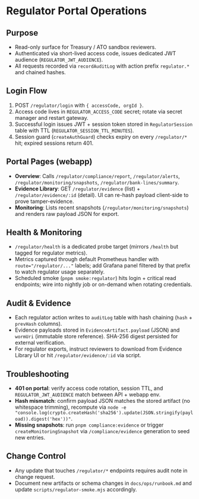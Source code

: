 # Regulator Portal Operations

## Purpose
- Read-only surface for Treasury / ATO sandbox reviewers.
- Authenticated via short-lived access code, issues dedicated JWT audience (`REGULATOR_JWT_AUDIENCE`).
- All requests recorded via `recordAuditLog` with action prefix `regulator.*` and chained hashes.

## Login Flow
1. POST `/regulator/login` with `{ accessCode, orgId }`.
2. Access code lives in `REGULATOR_ACCESS_CODE` secret; rotate via secret manager and restart gateway.
3. Successful login issues JWT + session token stored in `RegulatorSession` table with TTL (`REGULATOR_SESSION_TTL_MINUTES`).
4. Session guard (`createAuthGuard`) checks expiry on every `/regulator/*` hit; expired sessions return 401.

## Portal Pages (webapp)
- **Overview**: Calls `/regulator/compliance/report`, `/regulator/alerts`, `/regulator/monitoring/snapshots`, `/regulator/bank-lines/summary`.
- **Evidence Library**: GET `/regulator/evidence` (list) + `/regulator/evidence/:id` (detail). UI can re-hash payload client-side to prove tamper-evidence.
- **Monitoring**: Lists recent snapshots (`/regulator/monitoring/snapshots`) and renders raw payload JSON for export.

## Health & Monitoring
- `/regulator/health` is a dedicated probe target (mirrors `/health` but tagged for regulator metrics).
- Metrics captured through default Prometheus handler with `route="/regulator/..."` labels; add Grafana panel filtered by that prefix to watch regulator usage separately.
- Scheduled smoke (`pnpm smoke:regulator`) hits login + critical read endpoints; wire into nightly job or on-demand when rotating credentials.

## Audit & Evidence
- Each regulator action writes to `auditLog` table with hash chaining (`hash` + `prevHash` columns).
- Evidence payloads stored in `EvidenceArtifact.payload` (JSON) and `wormUri` (immutable store reference). SHA-256 digest persisted for external verification.
- For regulator exports, instruct reviewers to download from Evidence Library UI or hit `/regulator/evidence/:id` via script.

## Troubleshooting
- **401 on portal**: verify access code rotation, session TTL, and `REGULATOR_JWT_AUDIENCE` match between API + webapp env.
- **Hash mismatch**: confirm payload JSON matches the stored artifact (no whitespace trimming), recompute via `node -e "console.log(crypto.createHash('sha256').update(JSON.stringify(payload)).digest('hex'))"`.
- **Missing snapshots**: run `pnpm compliance:evidence` or trigger `createMonitoringSnapshot` via `/compliance/evidence` generation to seed new entries.

## Change Control
- Any update that touches `/regulator/*` endpoints requires audit note in change request.
- Document new artifacts or schema changes in `docs/ops/runbook.md` and update `scripts/regulator-smoke.mjs` accordingly.
